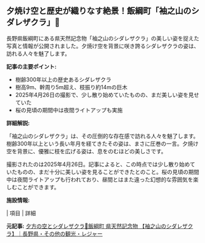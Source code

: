 ## 夕焼け空と歴史が織りなす絶景！飯綱町「袖之山のシダレザクラ」🌸

長野県飯綱町にある県天然記念物「袖之山のシダレザクラ」の美しい姿を捉えた写真と情報が公開されました。夕焼け空を背景に咲き誇るシダレザクラの姿は、訪れる人々を魅了します。

**記事の主要ポイント:**

* 樹齢300年以上の歴史あるシダレザクラ
* 樹高9m、幹周り5m超え、枝振り約14mの巨木
* 2025年4月26日の撮影で、少し散り始めていたものの、まだ美しい姿を見せていた
* 桜の見頃の期間中は夜間ライトアップも実施

**詳細解説:**

「袖之山のシダレザクラ」は、その圧倒的な存在感で訪れる人々を魅了します。樹齢300年以上という長い年月を経てきたその姿は、まさに圧巻の一言。夕焼け空を背景に、優雅に枝を広げる姿は、息をのむほどの美しさです。

撮影されたのは2025年4月26日。記事によると、この時点では少し散り始めていたものの、まだ十分に美しい姿を見ることができたとのこと。桜の見頃の期間中は夜間ライトアップも行われており、昼間とはまた違った幻想的な雰囲気を楽しむことができます。

**施設情報:**

| 項目 | 詳細 

**元記事:** [夕方の空とシダレザクラ🌸飯綱町 県天然記念物 【袖之山のシダレザクラ】｜長野県・その他の観光・レジャー ](https://freelife.ne.jp/article/12010)